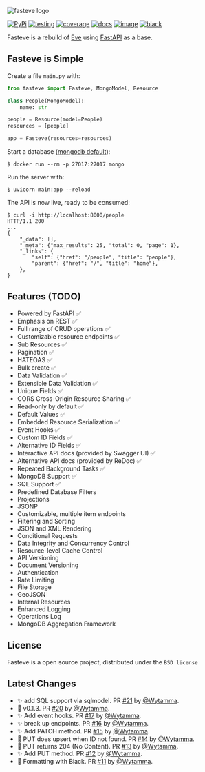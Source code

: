 ![fasteve logo](https://i.ibb.co/Czrk2L9/fasteve-logo.png)

[![PyPi](https://img.shields.io/pypi/v/fasteve.svg)](https://pypi.org/project/fasteve/)
[![testing](https://github.com/Wytamma/fasteve/actions/workflows/testing.yml/badge.svg)](https://github.com/Wytamma/fasteve/actions/workflows/testing.yml)
[![coverage](https://codecov.io/gh/Wytamma/fasteve/branch/master/graph/badge.svg)](https://codecov.io/gh/Wytamma/fasteve)
[![docs](https://github.com/Wytamma/fasteve/actions/workflows/docs.yml/badge.svg)](https://fasteve.wytamma.com/)
[![image](https://img.shields.io/github/license/wytamma/fasteve.svg)](https://github.com/Wytamma/fasteve/blob/master/LICENSE)
[![black](https://img.shields.io/badge/code%20style-black-000000.svg)](https://img.shields.io/badge/code%20style-black-000000.svg)

Fasteve is a rebuild of [Eve](https://github.com/pyeve/eve) using [FastAPI](https://github.com/tiangolo/fastapi) as a base.

Fasteve is Simple
-------------

Create a file `main.py` with:
```python
from fasteve import Fasteve, MongoModel, Resource

class People(MongoModel):
    name: str

people = Resource(model=People)
resources = [people]

app = Fasteve(resources=resources)
```

Start a database ([mongodb default](https://hub.docker.com/_/mongo)):
```console
$ docker run --rm -p 27017:27017 mongo
```

Run the server with:
```console
$ uvicorn main:app --reload
```

The API is now live, ready to be consumed:

```console
$ curl -i http://localhost:8000/people
HTTP/1.1 200
...
{
    "_data": [],
    "_meta": {"max_results": 25, "total": 0, "page": 1},
    "_links": {
        "self": {"href": "/people", "title": "people"},
        "parent": {"href": "/", "title": "home"},
    },
}
```

Features (TODO)
---------------
* Powered by FastAPI ✅
* Emphasis on REST ✅
* Full range of CRUD operations ✅
* Customizable resource endpoints ✅
* Sub Resources ✅
* Pagination ✅
* HATEOAS ✅
* Bulk create ✅
* Data Validation ✅
* Extensible Data Validation ✅
* Unique Fields ✅
* CORS Cross-Origin Resource Sharing ✅
* Read-only by default ✅
* Default Values ✅
* Embedded Resource Serialization ✅
* Event Hooks ✅
* Custom ID Fields ✅
* Alternative ID Fields ✅
* Interactive API docs (provided by Swagger UI) ✅
* Alternative API docs (provided by ReDoc) ✅
* Repeated Background Tasks ✅
* MongoDB Support ✅
* SQL Support ✅
* Predefined Database Filters
* Projections
* JSONP
* Customizable, multiple item endpoints
* Filtering and Sorting
* JSON and XML Rendering
* Conditional Requests
* Data Integrity and Concurrency Control
* Resource-level Cache Control
* API Versioning
* Document Versioning
* Authentication
* Rate Limiting
* File Storage
* GeoJSON
* Internal Resources
* Enhanced Logging
* Operations Log
* MongoDB Aggregation Framework


License
-------
Fasteve is a open source project,
distributed under the `BSD license`


Latest Changes
-

* :sparkles: add SQL support via sqlmodel. PR [#21](https://github.com/Wytamma/fasteve/pull/21) by [@Wytamma](https://github.com/Wytamma).
* :tada: v0.1.3. PR [#20](https://github.com/Wytamma/fasteve/pull/20) by [@Wytamma](https://github.com/Wytamma).
* :sparkles: Add event hooks. PR [#17](https://github.com/Wytamma/fasteve/pull/17) by [@Wytamma](https://github.com/Wytamma).
* :sparkles: break up endpoints. PR [#16](https://github.com/Wytamma/fasteve/pull/16) by [@Wytamma](https://github.com/Wytamma).
* :sparkles: Add PATCH method. PR [#15](https://github.com/Wytamma/fasteve/pull/15) by [@Wytamma](https://github.com/Wytamma).
* :bug: PUT does upsert when ID not found. PR [#14](https://github.com/Wytamma/fasteve/pull/14) by [@Wytamma](https://github.com/Wytamma).
* :art: PUT returns 204 (No Content). PR [#13](https://github.com/Wytamma/fasteve/pull/13) by [@Wytamma](https://github.com/Wytamma).
* :sparkles: Add PUT method. PR [#12](https://github.com/Wytamma/fasteve/pull/12) by [@Wytamma](https://github.com/Wytamma).
* :art: Formatting with Black. PR [#11](https://github.com/Wytamma/fasteve/pull/11) by [@Wytamma](https://github.com/Wytamma).
